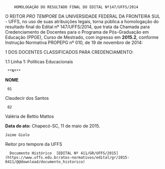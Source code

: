         HOMOLOGAÇÃO DO RESULTADO FINAL DO EDITAL Nº147/UFFS/2014  

O REITOR *PRO TEMPORE* DA UNIVERSIDADE FEDERAL DA FRONTEIRA SUL - UFFS, no uso de suas atribuições legais, torna pública a homologação do resultado final do Edital nº 147/UFFS/2014, que trata da Chamada para Credenciamento de Docentes para o Programa de Pós-Graduação em Educação (PPGE), Curso de Mestrado, com ingresso em **2015.2**, conforme Instrução Normativa PROPEPG nº 010, de 19 de novembro de 2014:

 1 DOS DOCENTES CLASSIFICADOS PARA CREDENCIAMENTO:

 1.1 Linha 1: Políticas Educacionais

     **Nº**

   **NOME**

     01

   Claudecir dos Santos

     02

   Valéria de Bettio Mattos

      

   **Data do ato:** Chapecó-SC, 11 de maio de 2015.   
 

    Jaime Giolo   
 Reitor pro tempore da UFFS 

      Documento Histórico  [EDITAL Nº 411/GR/UFFS/2015](https://www.uffs.edu.br/atos-normativos/edital/gr/2015-0411/@@download/documento_historico)     
      
